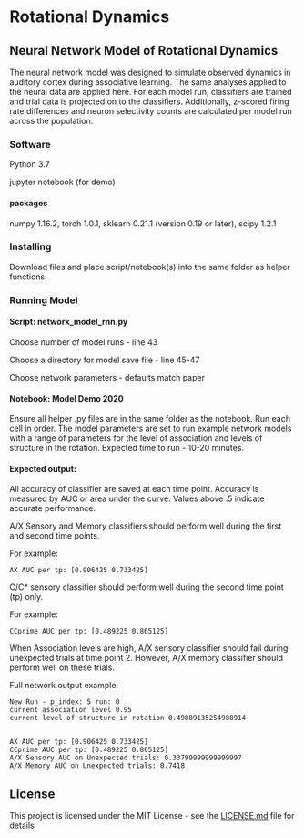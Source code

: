 # Rotational Dynamics

## Neural Network Model of Rotational Dynamics

The neural network model was designed to simulate observed dynamics in auditory cortex during associative learning. The same analyses applied to the neural data are applied here. For each model run, classifiers are trained and trial data is projected on to the classifiers. Additionally, z-scored firing rate differences and neuron selectivity counts are calculated per model run across the population. 

### Software

Python 3.7

jupyter notebook (for demo)

#### packages
numpy 1.16.2, torch 1.0.1, sklearn 0.21.1 (version 0.19 or later), scipy 1.2.1

### Installing

Download files and place script/notebook(s) into the same folder as helper functions. 

### Running Model

#### Script: network_model_rnn.py

Choose number of model runs - line 43

Choose a directory for model save file - line 45-47

Choose network parameters - defaults match paper

#### Notebook: Model Demo 2020

Ensure all helper .py files are in the same folder as the notebook. 
Run each cell in order. The model parameters are set to run example network models with a range of parameters for the level of association and levels of structure in the rotation. Expected time to run - 10-20 minutes. 

#### Expected output: 
All accuracy of classifier are saved at each time point. Accuracy is measured by AUC or area under the curve. Values above .5 indicate accurate performance. 

A/X Sensory and Memory classifiers should perform well during the first and second time points.

For example: 

```
AX AUC per tp: [0.906425 0.733425]
```

C/C* sensory classifier should perform well during the second time point (tp) only. 

For example:

```
CCprime AUC per tp: [0.489225 0.865125]
```

When Association levels are high, A/X sensory classifier should fail during unexpected trials at time point 2. However, A/X memory classifier should perform well on these trials. 

Full network output example: 

```
New Run - p_index: 5 run: 0
current association level 0.95
current level of structure in rotation 0.49889135254988914


AX AUC per tp: [0.906425 0.733425]
CCprime AUC per tp: [0.489225 0.865125]
A/X Sensory AUC on Unexpected trials: 0.33799999999999997
A/X Memory AUC on Unexpected trials: 0.7418
```

## License

This project is licensed under the MIT License - see the [LICENSE.md](LICENSE.md) file for details

